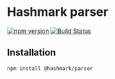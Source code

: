 # Hashmark parser
[![npm version](https://badge.fury.io/js/%40hashmark%2Fparser.svg)](https://www.npmjs.com/package/@hashmark/parser)
[![Build Status](https://travis-ci.org/hashmark-lang/hashmark-parser.svg?branch=master)](https://travis-ci.org/hashmark-lang/hashmark-parser)

## Installation
```
npm install @hashmark/parser
```
